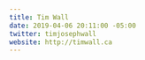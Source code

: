 ```yaml
---
title: Tim Wall
date: 2019-04-06 20:11:00 -05:00
twitter: timjosephwall
website: http://timwall.ca
---
```


